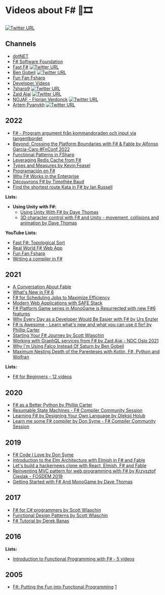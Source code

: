 # Videos about F# 🔷🎞️

[![Twitter URL](https://img.shields.io/twitter/url/https/twitter.com/adelarsq.svg?style=social&label=Follow%20%40adelarsq)](https://twitter.com/adelarsq)

## Channels

- [dotNET](https://www.youtube.com/c/dotNET)
- [F# Software Foundation](https://www.youtube.com/c/fsharporg)
- [Fast F#](https://www.youtube.com/c/FastFSharp) [![Twitter URL](https://img.shields.io/twitter/url/https/twitter.com/FastFsharp.svg?style=social&label=)](https://twitter.com/FastFsharp)
- [Ben Gobeil](https://www.youtube.com/channel/UCX7iFEPRPubYZyU-e-END5A) [![Twitter URL](https://img.shields.io/twitter/url/https/twitter.com/GobeilBen.svg?style=social&label=)](https://twitter.com/GobeilBen)
- [Fun Fan Fsharp](https://www.youtube.com/channel/UCzfhtizGZluixyun60wPnuA)
- [Developer Videos](https://www.youtube.com/channel/UCK4VZUWy1jPwMijeAeyzUcg)
- [7sharp9](https://www.youtube.com/c/7sharp9b5) [![Twitter URL](https://img.shields.io/twitter/url/https/twitter.com/7sharp9_.svg?style=social&label=)](https://twitter.com/7sharp9_)
- [Zaid Ajaj](https://www.youtube.com/channel/UChT-c1jBnyKCltsw0cNifLA) [![Twitter URL](https://img.shields.io/twitter/url/https/twitter.com/zaid_ajaj.svg?style=social&label=)](https://twitter.com/zaid_ajaj)
- [NOJAF - Florian Verdonck](https://www.youtube.com/user/nojaf) [![Twitter URL](https://img.shields.io/twitter/url/https/twitter.com/verdonckflorian.svg?style=social&label=)](https://twitter.com/verdonckflorian)
- [Artem Pyanykh](https://www.youtube.com/c/ArtemPyanykh) [![Twitter URL](https://img.shields.io/twitter/url/https/twitter.com/artem_pyanykh.svg?style=social&label=)](https://twitter.com/artem_pyanykh)

## 2022

- [F# - Program argument från kommandoraden och input via tangentbordet](https://www.youtube.com/watch?v=gIEdNgsAlYA)
- [Beyond: Crossing the Platform Boundaries with F# & Fable by Alfonso Garcia-Caro #FnConf 2022](https://www.youtube.com/watch?v=OuAsNZAuh1M)
- [Functional Patterns in FSharp](https://www.youtube.com/watch?v=XiG-uuNKzF8)
- [Leveraging Redis Cache from F#](https://www.youtube.com/watch?v=20x1ydMIvYA)
- [Types and Measures by Kevin Feasel](https://www.youtube.com/watch?v=Op1IXeg73Wk)
- [Programación en F#](https://www.youtube.com/watch?v=lE2Hcuw4L1c)
- [Why F# Works in the Enterprise](https://www.youtube.com/watch?v=CHrYC3c_LC4)
- [Découvrons F# by Timothée Baud](https://www.youtube.com/watch?v=d5lQzclTR6c)
- [Find the shortest route Kata in F# by Ian Russell](https://www.youtube.com/watch?v=Qs60WMXird8)

**Lists:**

- **Using Unity with F#:**
  - [Using Unity With F# by Dave Thomas](https://www.youtube.com/watch?v=sK6BUkQE5U4)
  - [3D character control with F# and Unity - movement, collisions and animation by Dave Thomas](https://www.youtube.com/watch?v=wulPBZDxczo)

**YouTube Lists:**

- [Fast F#: Topological Sort](https://www.youtube.com/watch?v=B2XOxXAQuF8&list=PLqWncHdBPoD5hEK31CcfmTHP-7icw2Xd0)
- [Real World F# Web App](https://www.youtube.com/watch?v=NuAzX_6flsI&list=PLjfDSHUGSwod1k162Ha4ZTlBStlBtg7N-)
- [Fun Fan Fsharp](https://www.youtube.com/watch?v=nFD7-nQFzZo&list=PLbLAMB4nUGAMqY_qX470gvce8ZFRfvXaM)
- [Writing a compiler in F#](https://www.youtube.com/watch?v=qRHJ4qcFbNE&list=PL844gPdJQcO2Zo3UozOZwh3tem8dnsd2X)

## 2021

- [A Conversation About Fable](https://www.youtube.com/watch?v=EHk7xuaMVhM)
- [What's New in F# 6](https://www.youtube.com/watch?v=jOrgDoMuFog)
- [F# for Scheduling Jobs to Maximize Efficiency](https://www.youtube.com/watch?v=2n7nAyoEzGs)
- [Modern Web Applications with SAFE Stack](https://www.youtube.com/watch?v=9pzgKpPTssM)
- [F# Platform Game series in MonoGame is Resurrected with new F#6 features](https://www.youtube.com/watch?v=upJ3wFXUnkw)
- [Why Every Day as a Developer Would Be Easier with F# by Urs Enzler](https://www.youtube.com/watch?v=q3Ies_XTo_s)
- [F# is Awesome - Learn what's new and what you can use it for! by Phillip Carter](https://www.youtube.com/watch?v=oBhkwFFBcxw)
- [Starting Your F# Journey by Scott Wlaschin](https://www.youtube.com/watch?v=kSfi6kcZrzM)
- [Working with GraphQL services from F# by Zaid Ajaj - NDC Oslo 2021](https://www.youtube.com/watch?v=ddbl2sscPkc)
- [Why I'm Using Falco Instead Of Saturn by Ben Gobeil](https://www.youtube.com/watch?v=DTy5gIUWvpo)
- [Maximum Nesting Depth of the Parenteses with Kotlin, F#, Python and Wolfran](https://www.youtube.com/watch?v=6-mk6OpcUdM)

**Lists:**

- [F# for Beginners - 12 videos](https://www.youtube.com/watch?v=yGzu0iDuMNQ&list=PLdo4fOcmZ0oUFghYOp89baYFBTGxUkC7Z)

## 2020

- [F# as a Better Python by Phillip Carter](https://www.youtube.com/watch?v=_QnbV6CAWXc)
- [Resumable State Machines - F# Compiler Community Session](https://www.youtube.com/watch?v=GYi3ZMF8Pm0)
- [Learning F# by Designing Your Own Language by Oleksii Holub](https://www.youtube.com/watch?v=34C_7halqGw)
- [Learn me some F# compiler by Don Syme - F# Compiler Community Session](https://www.youtube.com/watch?v=-dKf15xSWPY)

## 2019

- [F# Code I Love by Don Syme](https://www.youtube.com/watch?v=1AZA1zoP-II)
- [Introduction to the Elm Architecture with Elmish in F# and Fable](https://www.youtube.com/watch?v=3Qk4bWs7vrs)
- [Let's build a hackernews clone with React, Elmish, F# and Fable](https://www.youtube.com/watch?v=w0Am8fRQzGg)
- [Reinventing MVC pattern for web programming with F# by Krzysztof Cieslak - FOSDEM 2019](https://www.youtube.com/watch?v=9jM8iG4CDbU)
- [Getting Started with F# And MonoGame by Dave Thomas](https://www.youtube.com/watch?v=5m28WwJN91U)

## 2017

- [F# for C# programmers by Scott Wlaschin](https://www.youtube.com/watch?v=KPa8Yw_Navk)
- [Functional Design Patterns by Scott Wlaschin](https://www.youtube.com/watch?v=srQt1NAHYC0)
- [F# Tutorial by Derek Banas](https://www.youtube.com/watch?v=c7eNDJN758U)

## 2016

**Lists:**

- [Introduction to Functional Programming with F# - 5 videos](https://www.youtube.com/watch?v=Teak30_pXHk&list=PLEoMzSkcN8oNiJ67Hd7oRGgD1d4YBxYGC)

## 2005

- [F#: Putting the Fun into Functional Programming](https://www.youtube.com/watch?v=Wxmw2YSrcvA) [1](https://www.microsoft.com/en-us/research/video/f-putting-the-fun-into-functional-programming/)

